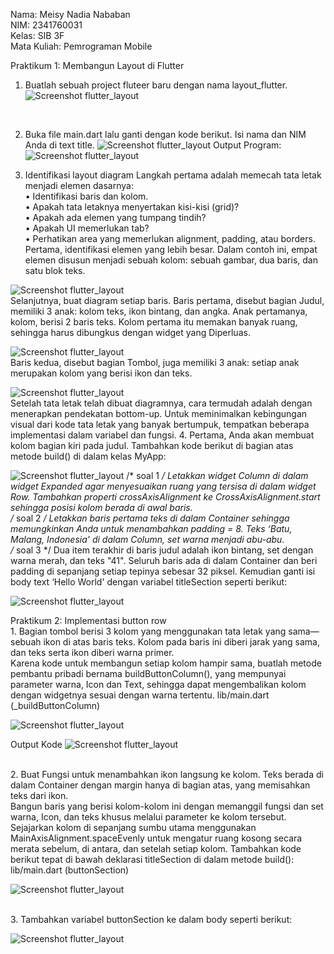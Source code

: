 Nama: Meisy Nadia Nababan
<br>NIM: 2341760031
<br>Kelas: SIB 3F
<br>Mata Kuliah: Pemrograman Mobile

Praktikum 1: Membangun Layout di Flutter
1. Buatlah sebuah project fluteer baru dengan nama layout_flutter.
![Screenshot flutter_layout](images/01.png)
<br>

2. Buka file main.dart lalu ganti dengan kode berikut. Isi nama dan NIM Anda di text title.
![Screenshot flutter_layout](images/02.png)
Output Program:
![Screenshot flutter_layout](images/004.png)

3. Identifikasi layout diagram
Langkah pertama adalah memecah tata letak menjadi elemen dasarnya:
<br>•	Identifikasi baris dan kolom.
<br>•	Apakah tata letaknya menyertakan kisi-kisi (grid)?
<br>•	Apakah ada elemen yang tumpang tindih?
<br>•	Apakah UI memerlukan tab?
<br>•	Perhatikan area yang memerlukan alignment, padding, atau borders.
Pertama, identifikasi elemen yang lebih besar. Dalam contoh ini, empat elemen disusun menjadi sebuah kolom: sebuah gambar, dua baris, dan satu blok teks.

![Screenshot flutter_layout](images/001.jpg)
<br> Selanjutnya, buat diagram setiap baris. Baris pertama, disebut bagian Judul, memiliki 3 anak: kolom teks, ikon bintang, dan angka. Anak pertamanya, kolom, berisi 2 baris teks. Kolom pertama itu memakan banyak ruang, sehingga harus dibungkus dengan widget yang Diperluas.

![Screenshot flutter_layout](images/002.png)
 <br> 
Baris kedua, disebut bagian Tombol, juga memiliki 3 anak: setiap anak merupakan kolom yang berisi ikon dan teks.

![Screenshot flutter_layout](images/003.png)
<br>Setelah tata letak telah dibuat diagramnya, cara termudah adalah dengan menerapkan pendekatan bottom-up. Untuk meminimalkan kebingungan visual dari kode tata letak yang banyak bertumpuk, tempatkan beberapa implementasi dalam variabel dan fungsi.
4. Pertama, Anda akan membuat kolom bagian kiri pada judul. Tambahkan kode berikut di bagian atas metode build() di dalam kelas MyApp:
<br> 

![Screenshot flutter_layout](images/03.png)
/* soal 1 */ Letakkan widget Column di dalam widget Expanded agar menyesuaikan ruang yang tersisa di dalam widget Row. Tambahkan properti crossAxisAlignment ke CrossAxisAlignment.start sehingga posisi kolom berada di awal baris.<br>
/* soal 2 */ Letakkan baris pertama teks di dalam Container sehingga memungkinkan Anda untuk menambahkan padding = 8. Teks ‘Batu, Malang, Indonesia' di dalam Column, set warna menjadi abu-abu.
<br>/* soal 3 */ Dua item terakhir di baris judul adalah ikon bintang, set dengan warna merah, dan teks "41". Seluruh baris ada di dalam Container dan beri padding di sepanjang setiap tepinya sebesar 32 piksel. Kemudian ganti isi body text ‘Hello World' dengan variabel titleSection seperti berikut:

![Screenshot flutter_layout](images/04.png)

Praktikum 2: Implementasi button row
<br> 1. Bagian tombol berisi 3 kolom yang menggunakan tata letak yang sama—sebuah ikon di atas baris teks. Kolom pada baris ini diberi jarak yang sama, dan teks serta ikon diberi warna primer.
<br> Karena kode untuk membangun setiap kolom hampir sama, buatlah metode pembantu pribadi bernama buildButtonColumn(), yang mempunyai parameter warna, Icon dan Text, sehingga dapat mengembalikan kolom dengan widgetnya sesuai dengan warna tertentu.
lib/main.dart (_buildButtonColumn)

![Screenshot flutter_layout](images/05.png)

Output Kode
![Screenshot flutter_layout](images/06.png)

<br> 2. Buat Fungsi untuk menambahkan ikon langsung ke kolom. Teks berada di dalam Container dengan margin hanya di bagian atas, yang memisahkan teks dari ikon.
<br> Bangun baris yang berisi kolom-kolom ini dengan memanggil fungsi dan set warna, Icon, dan teks khusus melalui parameter ke kolom tersebut. Sejajarkan kolom di sepanjang sumbu utama menggunakan MainAxisAlignment.spaceEvenly untuk mengatur ruang kosong secara merata sebelum, di antara, dan setelah setiap kolom. Tambahkan kode berikut tepat di bawah deklarasi titleSection di dalam metode build():
<br>lib/main.dart (buttonSection)

![Screenshot flutter_layout](images/07.png)

<br> 3. Tambahkan variabel buttonSection ke dalam body seperti berikut:

![Screenshot flutter_layout](images/08.png)